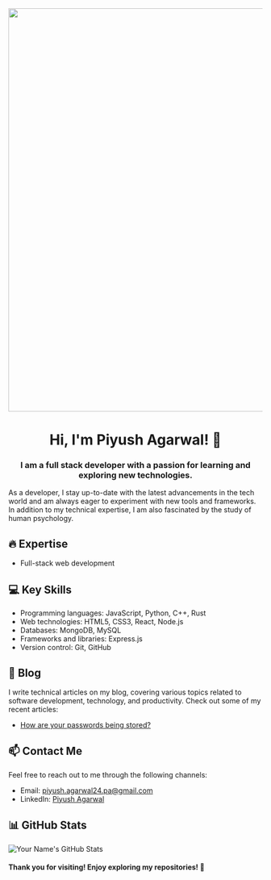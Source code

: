 <div align="center">
<img width="800"  src="https://images.unsplash.com/photo-1531297484001-80022131f5a1?ixlib=rb-4.0.3&ixid=M3wxMjA3fDB8MHxzZWFyY2h8NHx8dGVjaG5vbG9neXxlbnwwfHwwfHx8MA%3D%3D&w=1000&q=80">
<h1 align="center">Hi, I'm Piyush Agarwal! 👋</h1>
<h3 align="center">I am a full stack developer with a passion for learning and exploring new technologies.</h3>
</div>

As a developer, I stay up-to-date with the latest advancements in the tech world and am always eager to experiment with new tools and frameworks. In addition to my technical expertise, I am also fascinated by the study of human psychology.

<!-- Your Areas of Expertise -->
## 🔥 Expertise

- Full-stack web development

<!-- Your Key Skills -->
## 💻 Key Skills

- Programming languages: JavaScript, Python, C++, Rust
- Web technologies: HTML5, CSS3, React, Node.js
- Databases: MongoDB, MySQL
- Frameworks and libraries: Express.js
- Version control: Git, GitHub

<!-- Your Blog -->
## 📝 Blog

I write technical articles on my blog, covering various topics related to software development, technology, and productivity. Check out some of my recent articles:

- [How are your passwords being stored?](https://medium.com/@piyush.agarwal24.pa/how-are-your-passwords-being-stored-fcceefc16570)

<!-- Your Contact Information -->
## 📫 Contact Me

Feel free to reach out to me through the following channels:

- Email: piyush.agarwal24.pa@gmail.com
- LinkedIn: [Piyush Agarwal](https://www.linkedin.com/in/piyush-agarwal-4abab2221/)

<!-- Your Stats -->
## 📊 GitHub Stats

![Your Name's GitHub Stats](https://github-readme-stats.vercel.app/api?username=piyushhagarwal&show_icons=true&theme=radical)


<!-- Footer -->
#### Thank you for visiting! Enjoy exploring my repositories! 🚀
